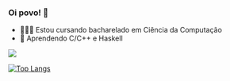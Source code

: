 ### Oi povo! 👋

- 👨🏻‍💻 Estou cursando bacharelado em Ciência da Computação
- 🌱 Aprendendo C/C++ e Haskell

<picture>
<source 
  srcset="https://github-readme-stats.vercel.app/api?username=rpassosdomingues&show_icons=true&theme=dark"
  media="(prefers-color-scheme: dark)"
/>
<source
  srcset="https://github-readme-stats.vercel.app/api?username=rpassosdomingues&show_icons=true"
  media="(prefers-color-scheme: dark), (prefers-color-scheme: no-preference)"
/>
<img src="https://github-readme-stats.vercel.app/api?username=rpassosdomingues&show_icons=true" />
</picture>

[![Top Langs](https://github-readme-stats.vercel.app/api/top-langs/?username=rpassosdomingues&layout=compact)](https://github.com/rpassosdomingues/github-readme-stats)
